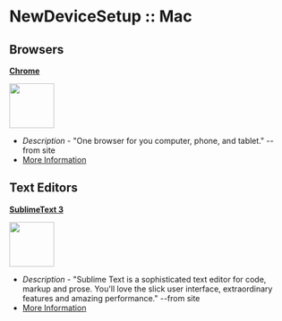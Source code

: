 NewDeviceSetup :: Mac
==============

## Browsers

**[Chrome](https://www.google.com/intl/en_us/chrome/browser/)**

<img src="http://cnet1.cbsistatic.com/hub/i/2011/03/16/c7675aa8-fdba-11e2-8c7c-d4ae52e62bcc/1264abab866fd3930a8b419d21d1cff1/Chrome-logo-2011-03-16.jpg" width="80px" height="80px"/>

- *Description* - "One browser for you computer, phone, and tablet." -- from site
- [More Information](https://github.com/philosowaffle/NewDeviceSetup/tree/master/Mac/Chrome)

## Text Editors

**[SublimeText 3](http://www.sublimetext.com/)**

<img src="https://encrypted-tbn1.gstatic.com/images?q=tbn:ANd9GcRfspw8inn2WLO1WeqZZPE_DK0ldt8rtEP0OSlIp-PjetLjtcb_Ltd-BhJr" width="80px" height="80px"/>

- *Description* - "Sublime Text is a sophisticated text editor for code, markup and prose.
You'll love the slick user interface, extraordinary features and amazing performance." --from site
- [More Information](https://github.com/philosowaffle/NewDeviceSetup/tree/master/Mac/SublimeText%203)
